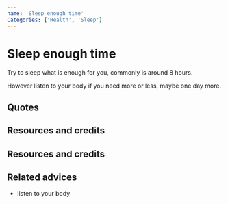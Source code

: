 ```yaml
---
name: 'Sleep enough time'
Categories: ['Health', 'Sleep']
---
```

# Sleep enough time

Try to sleep what is enough for you, commonly is around 8 hours.

However listen to your body if you need more or less, maybe one day more.

## Quotes

## Resources and credits

## Resources and credits

## Related advices

- listen to your body
